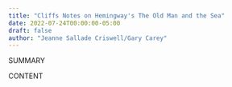 ```yaml
---
title: "Cliffs Notes on Hemingway's The Old Man and the Sea"
date: 2022-07-24T00:00:00-05:00
draft: false
author: "Jeanne Sallade Criswell/Gary Carey"
---
```


SUMMARY

<!--more-->

CONTENT